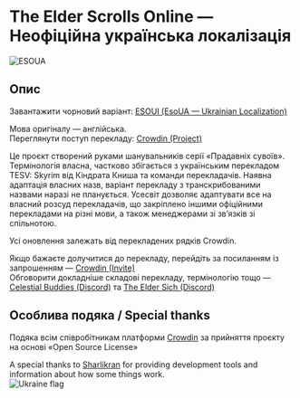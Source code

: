 # The Elder Scrolls Online — Неофіційна українська локалізація
![ESOUA](https://user-images.githubusercontent.com/108600378/230192616-1288574b-aa69-46f4-a0b3-3b84eb5a0ec1.jpg)
## Опис
  
Завантажити чорновий варіант: [ESOUI (EsoUA — Ukrainian Localization)](https://www.esoui.com/downloads/info3437-EsoUAUkrainianLocalizationProject.html#info)  
  
Мова оригіналу — англійська.  
Переглянути поступ перекладу: [Crowdin (Project)](https://crowdin.com/project/esoua)  
  
Це проєкт створений руками шанувальників серії «Прадавніх сувоїв». Термінологія власна, частково збігається з українським перекладом TESV: Skyrim від Кіндрата Книша та команди перекладачів. Наявна адаптація власних назв, варіант перекладу з транскрибованими назвами наразі не планується. Усесвіт дозволяє адаптувати все на власний розсуд перекладачів, що закріплено іншими офіційними перекладами на різні мови, а також менеджерами зі зв’язків зі спільнотою. 

Усі оновлення залежать від перекладених рядків Crowdin.

Якщо бажаєте долучитися до перекладу, перейдіть за посиланням із запрошенням — [Crowdin (Invite)](https://crowdin.com/project/esoua/invite?h=45087f32289fce538567d6aafca07f251628471)  
Обговорити докладніше складові перекладу, термінологію тощо — [Celestial Buddies (Discord)](https://discord.gg/34BuuCkG3n) та  [The Elder Sich (Discord)](https://discord.gg/ZzbNkNz)  

## Особлива подяка / Special thanks

Подяка всім співробітникам платформи [Crowdin](https://crowdin.com/) за прийняття проєкту на основі «Open Source License»  

A special thanks to [Sharlikran](https://github.com/Sharlikran) for providing development tools and information about how some things work.  
![Ukraine flag](https://github.githubassets.com/images/icons/emoji/unicode/1f1fa-1f1e6.png?v8)  
